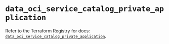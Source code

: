 # `data_oci_service_catalog_private_application`

Refer to the Terraform Registry for docs: [`data_oci_service_catalog_private_application`](https://registry.terraform.io/providers/oracle/oci/7.19.0/docs/data-sources/service_catalog_private_application).
